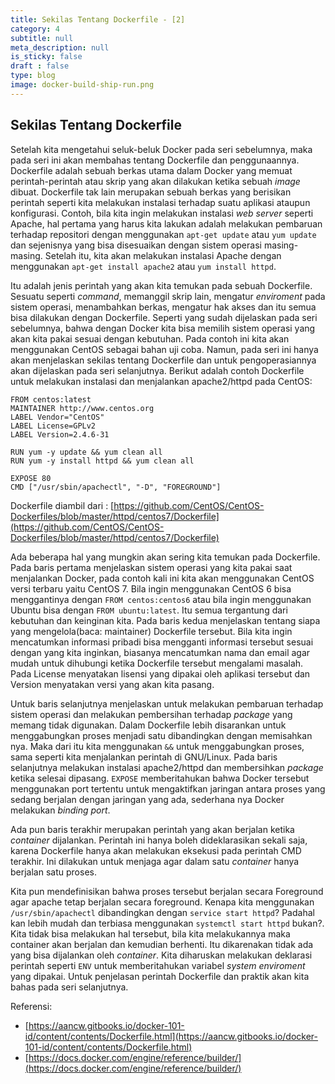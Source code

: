 ```yaml
---
title: Sekilas Tentang Dockerfile - [2]
category: 4
subtitle: null
meta_description: null
is_sticky: false
draft : false
type: blog
image: docker-build-ship-run.png
---
```


## Sekilas Tentang Dockerfile

Setelah kita mengetahui seluk-beluk Docker pada seri sebelumnya, maka pada seri ini akan membahas tentang Dockerfile dan penggunaannya. Dockerfile adalah sebuah berkas utama dalam Docker yang memuat perintah-perintah atau skrip yang akan dilakukan ketika sebuah _image_ dibuat. Dockerfile tak lain merupakan sebuah berkas yang berisikan perintah seperti kita melakukan instalasi terhadap suatu aplikasi ataupun konfigurasi. Contoh, bila kita ingin melakukan instalasi _web server_ seperti Apache, hal pertama yang harus kita lakukan adalah melakukan pembaruan terhadap repositori dengan menggunakan `apt-get update` atau `yum update` dan sejenisnya yang bisa disesuaikan dengan sistem operasi masing-masing. Setelah itu, kita akan melakukan instalasi Apache dengan menggunakan `apt-get install apache2` atau `yum install httpd`.

Itu adalah jenis perintah yang akan kita temukan pada sebuah Dockerfile. Sesuatu seperti _command_, memanggil skrip lain, mengatur _enviroment_ pada sistem operasi, menambahkan berkas, mengatur hak akses dan itu semua bisa dilakukan dengan Dockerfile. Seperti yang sudah dijelaskan pada seri sebelumnya, bahwa dengan Docker kita bisa memilih sistem operasi yang akan kita pakai sesuai dengan kebutuhan. Pada contoh ini kita akan menggunakan CentOS sebagai bahan uji coba. Namun, pada seri ini hanya akan menjelaskan sekilas tentang Dockerfile dan untuk pengoperasiannya akan dijelaskan pada seri selanjutnya. Berikut adalah contoh Dockerfile untuk melakukan instalasi dan menjalankan apache2/httpd pada CentOS:

```
FROM centos:latest
MAINTAINER http://www.centos.org
LABEL Vendor="CentOS"
LABEL License=GPLv2
LABEL Version=2.4.6-31

RUN yum -y update && yum clean all
RUN yum -y install httpd && yum clean all

EXPOSE 80
CMD ["/usr/sbin/apachectl", "-D", "FOREGROUND"]
```
Dockerfile diambil dari : [https://github.com/CentOS/CentOS-Dockerfiles/blob/master/httpd/centos7/Dockerfile](https://github.com/CentOS/CentOS-Dockerfiles/blob/master/httpd/centos7/Dockerfile)

Ada beberapa hal yang mungkin akan sering kita temukan pada Dockerfile. Pada baris pertama menjelaskan sistem operasi yang kita pakai saat menjalankan Docker, pada contoh kali ini kita akan menggunakan CentOS versi terbaru yaitu CentOS 7. Bila ingin menggunakan CentOS 6 bisa menggantinya dengan `FROM centos:centos6` atau bila ingin menggunakan Ubuntu bisa dengan `FROM ubuntu:latest`. Itu semua tergantung dari kebutuhan dan keinginan kita. Pada baris kedua menjelaskan tentang siapa yang mengelola(baca: maintainer) Dockerfile tersebut. Bila kita ingin mencatumkan informasi pribadi bisa mengganti informasi tersebut sesuai dengan yang kita inginkan, biasanya mencatumkan nama dan email agar mudah untuk dihubungi ketika Dockerfile tersebut mengalami masalah. Pada License menyatakan lisensi yang dipakai oleh aplikasi tersebut dan Version menyatakan versi yang akan kita pasang.

Untuk baris selanjutnya menjelaskan untuk melakukan pembaruan terhadap sistem operasi dan melakukan pembersihan terhadap _package_ yang memang tidak digunakan. Dalam Dockerfile lebih disarankan untuk menggabungkan proses menjadi satu dibandingkan dengan memisahkan nya. Maka dari itu kita menggunakan `&&` untuk menggabungkan proses, sama seperti kita menjalankan perintah di GNU/Linux. Pada baris selanjutnya melakukan instalasi apache2/httpd dan membersihkan _package_ ketika selesai dipasang. `EXPOSE` memberitahukan bahwa Docker tersebut menggunakan port tertentu untuk mengaktifkan jaringan antara proses yang sedang berjalan dengan jaringan yang ada, sederhana nya Docker melakukan _binding port_.

Ada pun baris terakhir merupakan perintah yang akan berjalan ketika _container_ dijalankan. Perintah ini hanya boleh dideklarasikan sekali saja, karena Dockerfile hanya akan melakukan eksekusi pada perintah CMD terakhir. Ini dilakukan untuk menjaga agar dalam satu _container_ hanya berjalan satu proses.

Kita pun mendefinisikan bahwa proses tersebut berjalan secara Foreground agar apache tetap berjalan secara foreground. Kenapa kita menggunakan `/usr/sbin/apachectl` dibandingkan dengan `service start httpd`? Padahal kan lebih mudah dan terbiasa menggunakan `systemctl start httpd` bukan?. Kita tidak bisa melakukan hal tersebut, bila kita melakukannya maka container akan berjalan dan kemudian berhenti. Itu dikarenakan tidak ada yang bisa dijalankan oleh _container_. Kita diharuskan melakukan deklarasi perintah seperti `ENV` untuk memberitahukan variabel _system enviroment_ yang dipakai. Untuk penjelasan perintah Dockerfile dan praktik akan kita bahas pada seri selanjutnya.

Referensi:

* [https://aancw.gitbooks.io/docker-101-id/content/contents/Dockerfile.html](https://aancw.gitbooks.io/docker-101-id/content/contents/Dockerfile.html)
* [https://docs.docker.com/engine/reference/builder/](https://docs.docker.com/engine/reference/builder/)
